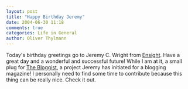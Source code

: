 ```yaml
---
layout: post
title: "Happy Birthday Jeremy"
date: 2004-06-30 11:18
comments: true
categories: Life in General
author: Oliver Thylmann
---
```



Today's birthday greetings go to Jeremy C. Wright from [Ensight](http://www.ensight.org/). Have a great day and a wonderful and successful future! While I am at it, a small plug for [The Bloggist](http://ensight.org/mag/), a project Jeremy has initiated for a blogging magazine! I personally need to find some time to contribute because this thing can be really nice. Check it out.

